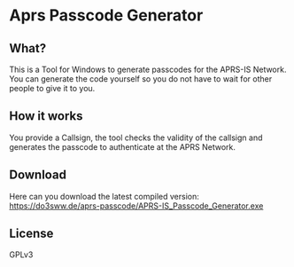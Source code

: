 Aprs Passcode Generator
=======================

What?
-----
This is a Tool for Windows to generate passcodes for the APRS-IS Network. You can generate the code yourself so you do not have to wait for other people to give it to you.

How it works
-------------
You provide a Callsign, the tool checks the validity of the callsign and generates the passcode to authenticate at the APRS Network.

Download
--------
Here can you download the latest compiled version: https://do3sww.de/aprs-passcode/APRS-IS_Passcode_Generator.exe

License
-------
GPLv3
